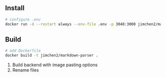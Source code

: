 
## Install 
```sh
# configure .env
docker run -d --restart always --env-file .env -p 3048:3000 jimchen2/markdown-parser:latest
```

## Build

```sh
# add Dockerfile
docker build -t jimchen2/markdown-parser .
```

1. Build backend with image pasting options
2. Rename files